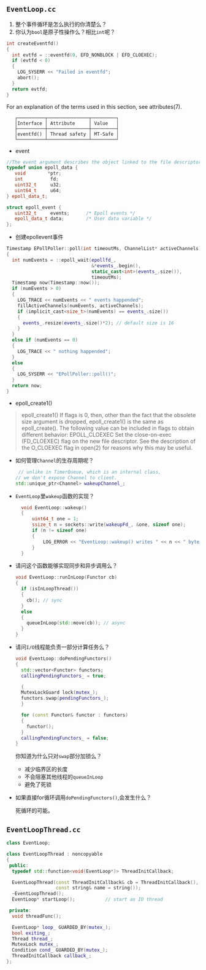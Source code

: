 ## `EventLoop.cc`
1. 整个事件循环是怎么执行的你清楚么？
2. 你认为`bool`是原子性操作么？相比`int`呢？

```cpp
int createEventfd()
{
  int evtfd = ::eventfd(0, EFD_NONBLOCK | EFD_CLOEXEC);
  if (evtfd < 0)
  {
    LOG_SYSERR << "Failed in eventfd";
    abort();
  }
  return evtfd;
}
```
For an explanation of the terms used in this section, see attributes(7).

       ┌──────────┬───────────────┬─────────┐
       │Interface │ Attribute     │ Value   │
       ├──────────┼───────────────┼─────────┤
       │eventfd() │ Thread safety │ MT-Safe │
       └──────────┴───────────────┴─────────┘

- event
```c++
//The event argument describes the object linked to the file descriptor fd.  The struct epoll_event is defined as:
typedef union epoll_data {
   void        *ptr;
   int          fd;
   uint32_t     u32;
   uint64_t     u64;
} epoll_data_t;

struct epoll_event {
   uint32_t     events;      /* Epoll events */
   epoll_data_t data;        /* User data variable */
};
```

- 创建epollevent事件
```c++
Timestamp EPollPoller::poll(int timeoutMs, ChannelList* activeChannels)
{
  int numEvents = ::epoll_wait(epollfd_,
                               &*events_.begin(),
                               static_cast<int>(events_.size()),
                               timeoutMs);
  Timestamp now(Timestamp::now());
  if (numEvents > 0)
  {
    LOG_TRACE << numEvents << " events happended";
    fillActiveChannels(numEvents, activeChannels);
    if (implicit_cast<size_t>(numEvents) == events_.size())
    {
      events_.resize(events_.size()*2); // default size is 16
    }
  }
  else if (numEvents == 0)
  {
    LOG_TRACE << " nothing happended";
  }
  else
  {
    LOG_SYSERR << "EPollPoller::poll()";
  }
  return now;
}
```
- epoll_create1()
> epoll_create1()
       If  flags is 0, then, other than the fact that the obsolete size argument is dropped, epoll_create1() is the same as epoll_create().  The following value can be included in flags to obtain different behavior:
>       EPOLL_CLOEXEC
>              Set the close-on-exec (FD_CLOEXEC) flag on the new file descriptor.  See the description of the O_CLOEXEC flag in open(2) for reasons why this may  be useful.

- 如何管理`Channel`的生存周期呢？
  ```cpp
   // unlike in TimerQueue, which is an internal class,
  // we don't expose Channel to client.
  std::unique_ptr<Channel> wakeupChannel_;
  ```
  
- `EventLoop`里`wakeup`函数的实现？
  ```cpp
    void EventLoop::wakeup()
    {
        uint64_t one = 1;
        ssize_t n = sockets::write(wakeupFd_, &one, sizeof one);
        if (n != sizeof one)
        {
            LOG_ERROR << "EventLoop::wakeup() writes " << n << " bytes instead of 8";
        }
    }
  ```
  
- 请问这个函数能够实现同步和异步调用么？
   ```cpp
   void EventLoop::runInLoop(Functor cb)
   {
     if (isInLoopThread())
     {
       cb(); // sync
     }
     else
     {
       queueInLoop(std::move(cb)); // async
     }
   }
   ```
   
- 请问`I/O`线程能负责一部分计算任务么？
  
  ```c++
  void EventLoop::doPendingFunctors()
  {
    std::vector<Functor> functors;
    callingPendingFunctors_ = true;
  
    {
    MutexLockGuard lock(mutex_);
    functors.swap(pendingFunctors_);
    }
  
    for (const Functor& functor : functors)
    {
      functor();
    }
    callingPendingFunctors_ = false;
  }
  ```
  你知道为什么只对`swap`部分加锁么？
  - 减少临界区的长度
  - 不会阻塞其他线程的`queueInLoop`
  - 避免了死锁
  
- 如果直接for循环调用`doPendingFunctors()`,会发生什么？

   死循环的可能。

## `EventLoopThread.cc`

```c++
class EventLoop;

class EventLoopThread : noncopyable
{
 public:
  typedef std::function<void(EventLoop*)> ThreadInitCallback;

  EventLoopThread(const ThreadInitCallback& cb = ThreadInitCallback(),
                  const string& name = string());
  ~EventLoopThread();
  EventLoop* startLoop();			// start an IO thread

 private:
  void threadFunc();

  EventLoop* loop_ GUARDED_BY(mutex_);
  bool exiting_;
  Thread thread_;
  MutexLock mutex_;
  Condition cond_ GUARDED_BY(mutex_);
  ThreadInitCallback callback_;
};
```

